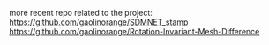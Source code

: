 more recent repo related to the project:  
https://github.com/gaolinorange/SDMNET_stamp  
https://github.com/gaolinorange/Rotation-Invariant-Mesh-Difference  
